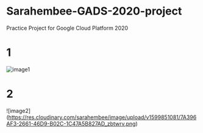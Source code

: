 # Sarahembee-GADS-2020-project
Practice Project for Google Cloud Platform 2020

# 1
![image1](https://res.cloudinary.com/sarahembee/image/upload/v1599851061/ABD8C108-46BD-46A5-A6C7-D8F7B72B9690_rl8rhg.png) 

# 2
![image2]
(https://res.cloudinary.com/sarahembee/image/upload/v1599851081/7A396AF3-2661-46D9-B02C-1C47A5B827AD_zbtwrv.png)
